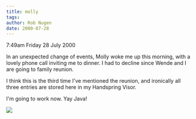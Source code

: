 ```yaml
---
title: molly
tags: 
author: Rob Nugen
date: 2000-07-28
---
```


<p class=date>7:49am Friday 28 July 2000</p>

<p>In an unexpected change of events, Molly woke me up this morning, with a lovely phone call inviting me to dinner.  I had to decline since Wende and I are going to family reunion.

<p>I think this is the third time I've mentioned the reunion, and ironically all three entries are stored here in my Handspring Visor.

<p>I'm going to work now.   Yay Java!

<p><img src="/images/rob/wL-ROB.gif">

